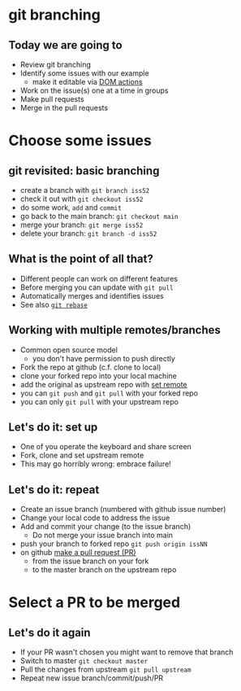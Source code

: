 
# git branching


## Today we are going to

- Review git branching
- Identify some issues with our example
  - make it editable via [DOM actions](https://github.com/stevenaeola/gitpitch/blob/master/prog/js_dom/README.md)
- Work on the issue(s) one at a time in groups
- Make pull requests
- Merge in the pull requests



# Choose some issues


## git revisited: basic branching

- create a branch with `git branch iss52`
- check it out with `git checkout iss52`
- do some work, `add` and `commit`
- go back to the main branch: `git checkout main`
- merge your branch: `git merge iss52`
- delete your branch: `git branch -d iss52`


## What is the point of all that?

- Different people can work on different features
- Before merging you can update with `git pull`
- Automatically merges and identifies issues
- See also [`git rebase`](https://git-scm.com/book/en/v2/Git-Branching-Rebasing)


## Working with multiple remotes/branches

- Common open source model 
  - you don't have permission to push directly
- Fork the repo at github (c.f. clone to local)
- clone your forked repo into your local machine
- add the original as upstream repo with [set remote](https://docs.github.com/en/free-pro-team@latest/github/collaborating-with-issues-and-pull-requests/configuring-a-remote-for-a-fork)
- you can `git push` and `git pull` with your forked repo
- you can only `git pull` with your upstream repo


## Let's do it: set up

- One of you operate the keyboard and share screen
- Fork, clone and set upstream remote
- This may go horribly wrong: embrace failure!


## Let's do it: repeat 

- Create an issue branch (numbered with github issue number)
- Change your local code to address the issue
- Add and commit your change (to the issue branch)
  - Do not merge your issue branch into main
- push your branch to forked repo `git push origin issNN`
- on github [make a pull request (PR)](https://docs.github.com/en/free-pro-team@latest/github/collaborating-with-issues-and-pull-requests/creating-a-pull-request-from-a-fork)
  - from the issue branch on your fork
  - to the master branch on the upstream repo


# Select a PR to be merged


## Let's do it again

- If your PR wasn't chosen you might want to remove that branch
- Switch to master `git checkout master`
- Pull the changes from upstream `git pull upstream`
- Repeat new issue branch/commit/push/PR


